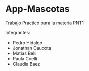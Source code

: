 # App-Mascotas

Trabajo Practico para la materia PNT1

Integrantes:

  - Pedro Hidalgo
  - Jonathan Caucota
  - Matias Belli
  - Paula Coelli
  - Claudia Baez             
